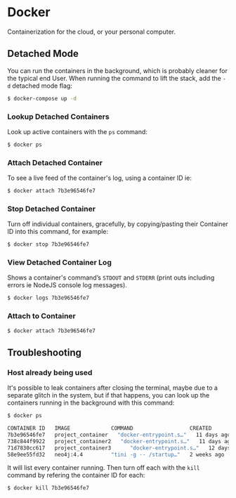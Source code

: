 # Docker

Containerization for the cloud, or your personal computer.

## Detached Mode

You can run the containers in the background, which is probably cleaner for the typical end User. When running the command to lift the stack, add the `-d` detached mode flag:

```bash
$ docker-compose up -d
```

### Lookup Detached Containers

Look up active containers with the `ps` command:

```bash
$ docker ps
```

### Attach Detached Container

To see a live feed of the container's log, using a container ID ie:

```bash
$ docker attach 7b3e96546fe7
```

### Stop Detached Container

Turn off individual containers, gracefully, by copying/pasting their Container ID into this command, for example:

```bash
$ docker stop 7b3e96546fe7
```

### View Detached Container Log

Shows a container's command’s `STDOUT` and `STDERR` (print outs including errors ie NodeJS console log messages).

```bash
$ docker logs 7b3e96546fe7
```

### Attach to Container

```bash
$ docker attach 7b3e96546fe7
```

## Troubleshooting

### Host already being used

It's possible to leak containers after closing the terminal, maybe due to a separate glitch in the system, but if that happens, you can look up the containers running in the background with this command:

```bash
$ docker ps

CONTAINER ID   IMAGE             COMMAND                  CREATED       STATUS          PORTS                                                                                            NAMES
7b3e96546fe7   project_container   "docker-entrypoint.s…"   11 days ago   Up 10 seconds   0.0.0.0:4200->4200/tcp, :::4200->4200/tcp                                                        project_container_1
738c844f9922   project_container2   "docker-entrypoint.s…"   11 days ago   Up 8 seconds    0.0.0.0:8080->8080/tcp, :::8080->8080/tcp                                                        project_container2_1
71d7830cc617   project_container3      "docker-entrypoint.s…"   12 days ago   Up 9 seconds    0.0.0.0:1337->1337/tcp, :::1337->1337/tcp                                                        project_container3_1
58e9ee55fd32   neo4j:4.4         "tini -g -- /startup…"   2 weeks ago   Up 9 seconds    0.0.0.0:7474->7474/tcp, :::7474->7474/tcp, 7473/tcp, 0.0.0.0:7687->7687/tcp, :::7687->7687/tcp   voyager_neo4j_1

```

It will list every container running. Then turn off each with the `kill` command by refering the container ID for each:

```bash
$ docker kill 7b3e96546fe7
```
